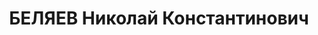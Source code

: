 ---
title: БЕЛЯЕВ Николай Константинович
description: "(19.09.1899 - 10.11.1937) \n  российский генетик. Ученик С.С.Четверикова.\
  \ Родился в с.Протасово Костромской губернии в семье священника. В 1917 г. окончил\
  \ гимназию и поступил в Петроградский технологический институт. Однако вскоре оставил\
  \ его, поскольку с детства увлекался биологией, и в 1921 г. поступил на биологическое\
  \ отделение Московского университета, который окончил в 1925 г. В том же году начал\
  \ работать в лаборатории С.С.Четверикова, а с 1928 г. обратился к шелкопряду и посвятил\
  \ ему всю свою жизнь. Он успел опубликовать 19 больших работ (440 стр. текста) и\
  \ оставил массу неопубликованных материалов, в том числе рукопись докторской диссертации.\
  \ С детства увлекаясь бабочками, Н.К.Беляев еще студентом начал работать у С.С.Четверикова.\
  \ Принимая участие в коллективном изучении природных популяций дрозофил, Н.К.Беляев\
  \ работал с подмосковными D. phalerata и D.transversa (открыл и проанализировал\
  \ две интересные мутации) и участвовал в популяционно-генетическом анализе D.melanogaster\
  \ из Геленджика. В области феногенетики Н.К.Беляев иследовал зависимость окраски\
  \ гусениц бабочек от внешних условий. Он также занимался кариосистематикой: определил\
  \ хромосомные числа у 38 видов бабочек из 16 семейств и опубликовал 2 обширных статьи,\
  \ которые цитируются до сих пор. Н.К.Беляев установил, что в эволюции бабочек главную\
  \ роль играют не кариотипические изменения, а точковые мутации. В 1928 г. Н.К.Беляев\
  \ начал работать в отделе генетики и селекции Среднеазиатского института шелководства.\
  \ Он провел генетический анализ неполно-доминантного признака меланистической окраски\
  \ бабочек шелкопряда, показав его полимерное наследование (1937 г.). В начале работы\
  \ с шелкопрядом он посвятил много сил изучению инбридинга и связанной с этим инбредной\
  \ депрессии. Занимался также \"искусственным оживлением\" грены, т.е. устранением\
  \ состояния покоя (эмбриональной диапаузы) для получения нескольких генераций бабочек\
  \ за лето. Разработанные им методы (1932 г.) до сих пор используются в промышленном\
  \ шелководстве. Принимал участие в I Среднеазиатском совещании по племенному шелководству.\
  \ Н.К.Беляев сыграл ведущую роль в переводе отечественного шелководства на промышленную\
  \ гибридизацию. В 1932 г. перешел в Закавказский институт шелководства, возглавив\
  \ Отдел генетики и селекции. Установил различия между прямыми и обратными комбинациями\
  \ гибридов, выявил закономерности наследования гибридами формы коконов. Изучал корреляцию\
  \ ряда признаков у шелкопряда и ее важную роль при искусственном или естественном\
  \ отборе, сделав вывод о невозможности успешного отбора по всем хозяйственно важным\
  \ признакам. Расстрелян в 1937 г."
---